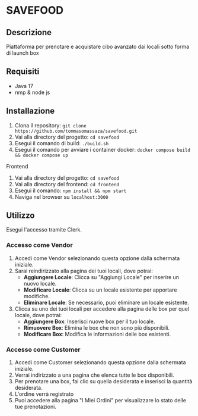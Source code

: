 # SAVEFOOD

## Descrizione

Piattaforma per prenotare e acquistare cibo avanzato dai locali sotto forma di launch box

## Requisiti

- Java 17
- nmp & node js

## Installazione

1. Clona il repository: `git clone https://github.com/tommasomassaza/savefood.git`
2. Vai alla directory del progetto: `cd savefood`
3. Esegui il comando di build: `./build.sh`
4. Esegui il comando per avviare i container docker: `docker compose build && docker compose up`

Frontend
1. Vai alla directory del progetto: `cd savefood`
2. Vai alla directory del frontend: `cd frontend`
3. Esegui il comando: `npm install && npm start`
4. Naviga nel browser su `localhost:3000`

## Utilizzo

Esegui l'accesso tramite Clerk.

### Accesso come Vendor

1. Accedi come Vendor selezionando questa opzione dalla schermata iniziale.
2. Sarai reindirizzato alla pagina dei tuoi locali, dove potrai:
    - **Aggiungere Locale**: Clicca su "Aggiungi Locale" per inserire un nuovo locale.
    - **Modificare Locale**: Clicca su un locale esistente per apportare modifiche.
    - **Eliminare Locale**: Se necessario, puoi eliminare un locale esistente.
3. Clicca su uno dei tuoi locali per accedere alla pagina delle box per quel locale, dove potrai:
    - **Aggiungere Box**: Inserisci nuove box per il tuo locale.
    - **Rimuovere Box**: Elimina le box che non sono più disponibili.
    - **Modificare Box**: Modifica le informazioni delle box esistenti.

### Accesso come Customer

1. Accedi come Customer selezionando questa opzione dalla schermata iniziale.
2. Verrai indirizzato a una pagina che elenca tutte le box disponibili.
3. Per prenotare una box, fai clic su quella desiderata e inserisci la quantità desiderata.
4. L'ordine verrà registrato
5. Puoi accedere alla pagina "I Miei Ordini" per visualizzare lo stato delle tue prenotazioni.
